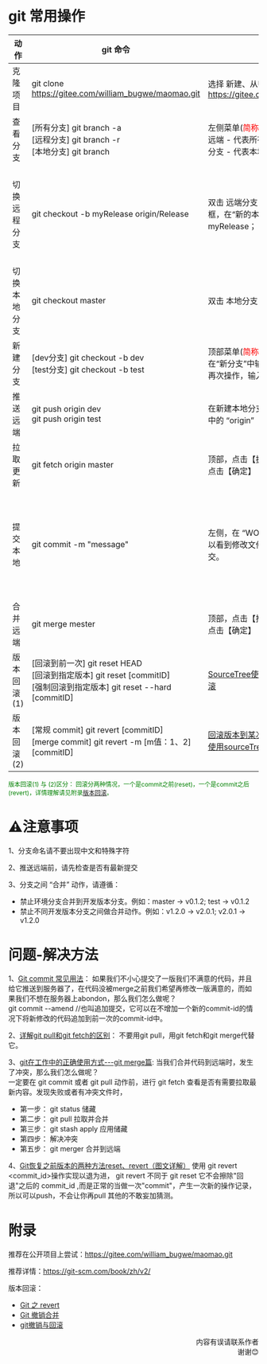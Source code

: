 # git 常用操作
| 动作 | git 命令 | sourceTree 操作 | 备注 |
| --- | -------- | -------------- | ---- |
| 克隆项目 | git clone https://gitee.com/william_bugwe/maomao.git | 选择 新建、从URL克隆，填写地址 https://gitee.com/william_bugwe/maomao.git | 默认分支 master 
| 查看分支 | [所有分支] git branch -a <br> [远程分支] git branch -r <br> [本地分支] git branch | 左侧菜单(<span style="color: red;">简称：左侧</span>)： <br> 远端 - 代表所有远端分支<br> 分支 - 代表本地分支 | |
| 切换远程分支 | git checkout -b myRelease origin/Release <br>| 双击 远端分支 Release；弹出“检出新分支”弹框，在“新的本地分支名称”中输入 myRelease；| 作用是 checkout 远程的 Release 分支，在本地起名为 myRelease 分支，并切换到本地的 myRelase 分支  | 
| 切换本地分支 | git checkout master | 双击 本地分支 master | 切记分支时，文件状态最好无修改内容 |
| 新建分支 | [dev分支] git checkout -b dev <br> [test分支] git checkout -b test | 顶部菜单(<span style="color: red;">简称：顶部</span>)，点击【分支】按钮<br>在“新分支”中输入：dev<br> 再次操作，输入：test | 当前在 master 分支上，做新建分支操作 |
| 推送远端 | git push origin dev <br> git push origin test | 在新建本地分支上(dev)右击，选择【推送到】中的 “origin” | |
| 拉取更新 | git fetch origin master | 顶部，点击【抓取】按钮<br>点击【确定】 | 当前在 master 分支上，做拉取更新操作 |
| 提交本地 | git commit -m "message" | 左侧，在 “WORKSPACE” -> “文件状态” 中，可以看到修改文件，底部填写 message 点击提交。 | ⚠️sourecTree 操作“文件状态”底部，勾选框【立即推送变更到 origin/mester】作用是，提交动作自动合并到远端分支上。 |
| 合并远端 | git merge mester | 顶部，点击【推送】按钮<br>点击【确定】 |  |
| 版本回滚(1) | [回滚到前一次] git reset HEAD <br> [回滚到指定版本] git reset [commitID] <br> [强制回滚到指定版本] git reset --hard [commitID] | <a href="https://www.jianshu.com/p/07d3a90425d4">SourceTree使用教程--文件部分提交、撤销回滚</a> | |
| 版本回滚(2) | [常规 commit] git revert [commitID] <br> [merge commit] git revert -m [m值：1、2] [commitID] | <a href="https://jingyan.baidu.com/article/ab0b563057387ac15afa7dca.html">回滚版本到某次提交</a> <br> <a href="https://blog.csdn.net/u012373815/article/details/78142806/">使用sourceTree回滚git代码到历史节点</a> | <a href="https://www.jianshu.com/p/741afd526110">SourceTree回滚指定文件代码</a> |

<span style="font-size: 12px;color: green;">
版本回滚(1) 与 (2)区分：
回滚分两种情况，一个是commit之前(reset)，一个是commit之后(revert)，详情理解请见附录<a href="#3">版本回滚</a>。
</span>

# ⚠️注意事项
1、分支命名请不要出现中文和特殊字符

2、推送远端前，请先检查是否有最新提交

3、分支之间 “合并” 动作，请遵循：
- 禁止环境分支合并到开发版本分支。例如：master -> v0.1.2; test -> v0.1.2
- 禁止不同开发版本分支之间做合并动作。例如：v1.2.0 -> v2.0.1; v2.0.1 -> v1.2.0

# 问题-解决方法
1、<a href="https://blog.csdn.net/qianxuedegushi/article/details/80311358">Git commit 常见用法</a>：
如果我们不小心提交了一版我们不满意的代码，并且给它推送到服务器了，在代码没被merge之前我们希望再修改一版满意的，而如果我们不想在服务器上abondon，那么我们怎么做呢？<br>
git commit --amend //也叫追加提交，它可以在不增加一个新的commit-id的情况下将新修改的代码追加到前一次的commit-id中。

2、<a href="https://blog.csdn.net/weixin_41975655/article/details/82887273">详解git pull和git fetch的区别</a>：
不要用git pull，用git fetch和git merge代替它。

3、<a href="https://blog.csdn.net/nrsc272420199/article/details/85227095">git在工作中的正确使用方式---git merge篇</a>:
当我们合并代码到远端时，发生了冲突，那么我们怎么做呢？<br>
一定要在 git commit 或者 git pull 动作前，进行 git fetch 查看是否有需要拉取最新内容。发现失败或者有冲突文件时，
- 第一步： git status 储藏
- 第二步： git pull 拉取并合并
- 第三步： git stash apply 应用储藏
- 第四步： 解决冲突
- 第五步： git merger 合并到远端

4、<a href="https://blog.csdn.net/yxlshk/article/details/79944535">Git恢复之前版本的两种方法reset、revert（图文详解）</a>
使用 git revert <commit_id>操作实现以退为进， git revert 不同于 git reset 它不会擦除"回退"之后的 commit_id ,而是正常的当做一次"commit"，产生一次新的操作记录，所以可以push，不会让你再pull 其他的不敢妄加猜测。

# 附录
推荐在公开项目上尝试：https://gitee.com/william_bugwe/maomao.git

推荐详情：https://git-scm.com/book/zh/v2/

版本回滚：
- <a href="https://segmentfault.com/a/1190000012897697?utm_source=tag-newest">Git 之 revert</a>
- <a href="http://blog.psjay.com/posts/git-revert-merge-commit/">Git 撤销合并</a>
- <a href="https://www.cnblogs.com/songgj/p/8965580.html">git撤销与回滚</a>

<div style="text-align: right;">内容有误请联系作者<br>谢谢😊</div>


